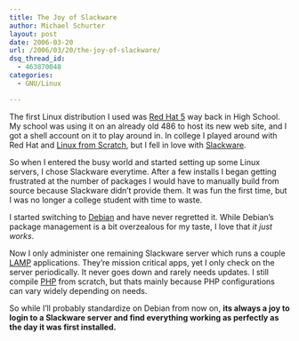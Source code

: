 ```yaml
---
title: The Joy of Slackware
author: Michael Schurter
layout: post
date: 2006-03-20
url: /2006/03/20/the-joy-of-slackware/
dsq_thread_id:
  - 463870048
categories:
  - GNU/Linux

---
```

The first Linux distribution I used was [Red Hat 5][1] way back in High School. My school was using it on an already old 486 to host its new web site, and I got a shell account on it to play around in. In college I played around with Red Hat and [Linux from Scratch][2], but I fell in love with [Slackware][3].

So when I entered the busy world and started setting up some Linux servers, I chose Slackware everytime. After a few installs I began getting frustrated at the number of packages I would have to manually build from source because Slackware didn&#8217;t provide them. It was fun the first time, but I was no longer a college student with time to waste.

I started switching to [Debian][4] and have never regretted it. While Debian&#8217;s package management is a bit overzealous for my taste, I love that _it just works_.

Now I only administer one remaining Slackware server which runs a couple [LAMP][5] applications. They&#8217;re mission critical apps, yet I only check on the server periodically. It never goes down and rarely needs updates. I still compile [PHP][6] from scratch, but thats mainly because PHP configurations can vary widely depending on needs.

So while I&#8217;ll probably standardize on Debian from now on, <span style="font-weight: bold">its always a joy to login to a Slackware server and find everything working as perfectly as the day it was first installed.</span>

 [1]: http://www.redhat.com/about/corporate/timeline.html
 [2]: http://www.linuxfromscratch.org/
 [3]: http://www.slackware.com/
 [4]: http://www.debian.org/
 [5]: http://en.wikipedia.org/wiki/LAMP_%28software_bundle%29
 [6]: http://www.php.net/